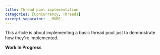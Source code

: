 ```yaml
---
title: Thread pool implementation
categories: [Concurrency, Threads]
excerpt_separator: __MORE__
---
```


This article is about implementing a basic thread pool just to demonstrate how they're implemented.

**Work In Progress**